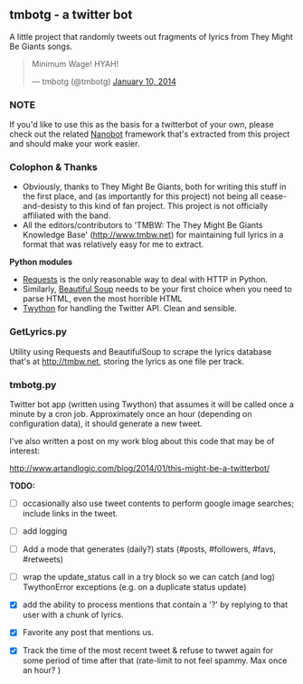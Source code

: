 ## tmbotg - a twitter bot

A little project that randomly tweets out fragments of lyrics from They Might Be Giants 
songs. 


<blockquote class="twitter-tweet" lang="en"><p>Minimum Wage!  HYAH!</p>&mdash; tmbotg (@tmbotg) <a href="https://twitter.com/tmbotg/statuses/421454171020492800">January 10, 2014</a></blockquote>
<script async src="//platform.twitter.com/widgets.js" charset="utf-8"></script>

### NOTE 

If you'd like to use this as the basis for a twitterbot of your own, please check out the related [Nanobot](https://github.com/bgporter/nanobot) framework that's extracted from this project and should make your work easier. 


### Colophon & Thanks

- Obviously, thanks to They Might Be Giants, both for writing this stuff in the first place, and (as importantly for this project) not being all cease-and-desisty to this kind of fan project. This project is not officially affiliated with the band.
- All the editors/contributors to 'TMBW: The They Might Be Giants Knowledge Base' (http://www.tmbw.net) for maintaining full lyrics in a format that was relatively easy for me to extract.

**Python modules**

- [Requests](http://docs.python-requests.org/en/latest/) is the only reasonable way to deal with HTTP in Python.
- Similarly, [Beautiful Soup](http://www.crummy.com/software/BeautifulSoup/) needs to be your first choice when you need to parse HTML, even the most horrible HTML
- [Twython](https://github.com/ryanmcgrath/twython) for handling the Twitter API. Clean and sensible.

### GetLyrics.py

Utility using Requests and BeautifulSoup to scrape the lyrics database that's at http://tmbw.net, storing the lyrics as one file per track.

### tmbotg.py

Twitter bot app (written using Twython) that assumes it will be called once a minute by a cron job. Approximately once an hour (depending on configuration data), it should generate a new tweet.

I've also written a post on my work blog about this code that may be of interest: 

http://www.artandlogic.com/blog/2014/01/this-might-be-a-twitterbot/

**TODO:** 

- [ ] occasionally also use tweet contents to perform google image searches; include links in the tweet.
- [ ] add logging
- [ ] Add a mode that generates (daily?) stats (#posts, #followers, #favs, #retweets)
- [ ] wrap the update_status call in a try block so we can catch (and log) TwythonError exceptions (e.g. on a duplicate status update)
- [x] add the ability to process mentions that contain a '?' by replying to that user with a chunk of lyrics.
- [x] Favorite any post that mentions us.
- [x] Track the time of the most recent tweet & refuse to twwet again for some period of time after that (rate-limit to not feel spammy. Max once an hour? )

